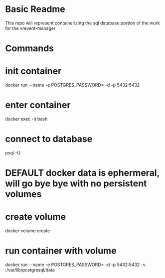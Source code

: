 # Basic Readme
This repo will represent containerizing the sql database portion of the work for the vrevent-manager

# Commands
# init container
docker run --name <name of container> -e POSTGRES_PASSWORD=<password here> -d -p 5432:5432 <Name of db>

# enter container
docker exec -it <name of container> bash

# connect to database
psql -U <Name of db>

# DEFAULT docker data is ephermeral, will go bye bye with no persistent volumes
# create volume
docker volume create <name of volume>

# run container with volume
docker run --name <name of container> -e POSTGRES_PASSWORD=<password here> -d -p 5432:5432 -v <name of volume>:/var/lib/postgresql/data <name of DB>
